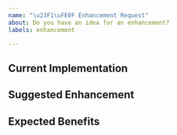 ```yaml
---
name: "\u23F1\uFE0F Enhancement Request"
about: Do you have an idea for an enhancement?
labels: enhancement

---
```

<!--
Thanks for proposing an enhancement 🙌 ❤️

Before opening a new issue, please make sure that we do not have any duplicates already open. You can ensure this by searching the issue list for this repository. If there is a duplicate, please close your issue and add a comment to the existing issue instead.

To browse existing issues by category, please see these overview issues: https://github.com/corona-warn-app/cwa-wishlist/issues/337
-->


## Current Implementation
<!-- Describe or point to the current implementation that you would like to see improved -->

## Suggested Enhancement
<!-- Outline the idea of your enhancement, by e.g., describing the algorithm you propose. -->

## Expected Benefits
<!-- Summarize how your enhancement could aid the implementation (performance, readability, memory consumption, battery consumption, etc.). Please also back up with measurements or give detailed explanations for reduced runtimes, memory consumption, etc.  -->
